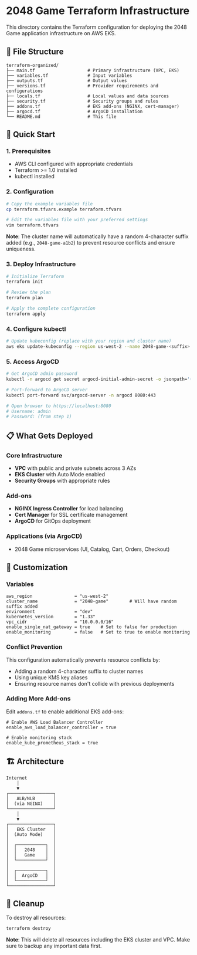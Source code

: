 # 2048 Game Terraform Infrastructure

This directory contains the Terraform configuration for deploying the 2048 Game application infrastructure on AWS EKS.

## 📁 File Structure

```
terraform-organized/
├── main.tf                    # Primary infrastructure (VPC, EKS)
├── variables.tf               # Input variables
├── outputs.tf                 # Output values
├── versions.tf                # Provider requirements and configurations
├── locals.tf                  # Local values and data sources
├── security.tf                # Security groups and rules
├── addons.tf                  # EKS add-ons (NGINX, cert-manager)
├── argocd.tf                  # ArgoCD installation
└── README.md                  # This file
```

## 🚀 Quick Start

### 1. Prerequisites

- AWS CLI configured with appropriate credentials
- Terraform >= 1.0 installed
- kubectl installed

### 2. Configuration

```bash
# Copy the example variables file
cp terraform.tfvars.example terraform.tfvars

# Edit the variables file with your preferred settings
vim terraform.tfvars
```

**Note**: The cluster name will automatically have a random 4-character suffix added (e.g., `2048-game-a1b2`) to prevent resource conflicts and ensure uniqueness.

### 3. Deploy Infrastructure

```bash
# Initialize Terraform
terraform init

# Review the plan
terraform plan

# Apply the complete configuration
terraform apply
```

### 4. Configure kubectl

```bash
# Update kubeconfig (replace with your region and cluster name)
aws eks update-kubeconfig --region us-west-2 --name 2048-game-<suffix>
```

### 5. Access ArgoCD

```bash
# Get ArgoCD admin password
kubectl -n argocd get secret argocd-initial-admin-secret -o jsonpath='{.data.password}' | base64 -d

# Port-forward to ArgoCD server
kubectl port-forward svc/argocd-server -n argocd 8080:443

# Open browser to https://localhost:8080
# Username: admin
# Password: (from step 1)
```

## 📋 What Gets Deployed

### Core Infrastructure
- **VPC** with public and private subnets across 3 AZs
- **EKS Cluster** with Auto Mode enabled
- **Security Groups** with appropriate rules

### Add-ons
- **NGINX Ingress Controller** for load balancing
- **Cert Manager** for SSL certificate management
- **ArgoCD** for GitOps deployment

### Applications (via ArgoCD)
- 2048 Game microservices (UI, Catalog, Cart, Orders, Checkout)

## 🔧 Customization

### Variables


```hcl
aws_region                = "us-west-2"
cluster_name              = "2048-game"        # Will have random suffix added
environment               = "dev"
kubernetes_version        = "1.33"
vpc_cidr                  = "10.0.0.0/16"
enable_single_nat_gateway = true    # Set to false for production
enable_monitoring         = false   # Set to true to enable monitoring
```

### Conflict Prevention

This configuration automatically prevents resource conflicts by:
- Adding a random 4-character suffix to cluster names
- Using unique KMS key aliases
- Ensuring resource names don't collide with previous deployments

### Adding More Add-ons

Edit `addons.tf` to enable additional EKS add-ons:

```hcl
# Enable AWS Load Balancer Controller
enable_aws_load_balancer_controller = true

# Enable monitoring stack
enable_kube_prometheus_stack = true
```

## 🏗️ Architecture

```
Internet
    │
    ▼
┌─────────────────┐
│   ALB/NLB       │
│  (via NGINX)    │
└─────────────────┘
    │
    ▼
┌─────────────────┐
│   EKS Cluster   │
│  (Auto Mode)    │
│                 │
│  ┌───────────┐  │
│  │   2048    │  │
│  │   Game    │  │
│  └───────────┘  │
│                 │
│  ┌───────────┐  │
│  │  ArgoCD   │  │
│  └───────────┘  │
└─────────────────┘
```

## 🧹 Cleanup

To destroy all resources:

```bash
terraform destroy
```

**Note**: This will delete all resources including the EKS cluster and VPC. Make sure to backup any important data first.

